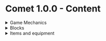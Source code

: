 # Comet 1.0.0 - Content
<details>
  <summary>Game Mechanics</summary>
  
  ## Crystallization
Crystallization is the shining star of this first Comet update. This game mechanic allows you to do many things, but before I start explaining it, you must know that there are two types of crystallization: crystallization by a block, and crystallization by status effect. Let's begin by explaining the former.

### Crystallization by a block.

![imagen](https://user-images.githubusercontent.com/75187144/214414041-1ddc3a11-bd06-4142-841f-6b0113b36002.png)

**Design choices**

The End dimension, like any other part of a well thought out game, works around its own specific theme in the gameplay's lifecycle, in this particular case that theme is transport.

And we shouldn't be much surprised, the characteristic ability of endermen is to teleport around! Back in the 1.9 update we saw this thematic developed upon more, with the introduction of elytras which made player transport a lot more convenient, and shulker boxes which made item transport a lot more efficient too.

With crystallization I aimed to make mob transport a lot less tricky, a more vanilla way of making the classical 'golden lassos'. While staying within the thematic of The End and the unifying force (or block) that I introduced with this mod: End Medium, which we will explore later.

**Game Mechanics**

Crystallization by a block occurs when a mob gets in contact with an End Medium block, or an End Medium Layer block; said mob will begin to turn purple and players will also get a screen overlay effect similar to the one powder snow gives.

<ins>**_Crystallizing mobs_**</ins>

When the entity finishes turning purple it will successfully crystallize, turning into a block known as a Crystallized Creature block. This block can be gathered with any tool or your bare hand, and can be placed anywhere in the ground as long as the block has a hitbox in its center (i.e: fences, walls; but not a cauldron or a composter).

![imagen](https://user-images.githubusercontent.com/75187144/214415298-888ddc35-2433-4c4b-83b3-197fe1618199.png)

You can de-crystallize an entity by placing water inside of the crystallized creature block which can be waterlogged. Name, status effects, villager trades, collar color, and any data that is stored in an entity's NBT tag is preserved. The entity that got crystallized and then released back is in fact the same one, so much so that their UUID is kept and duping the block and releasing two copies of the same entity makes the new copy disappear because Minecraft itself doesn't allow two entities of the same UUID.

Bosses (Enderdragon and Wither), semi-bosses (Elder Guardian, Ravager, Warden) and Iron Golems cannot be crystallized, although I have plans to make them crystallizable in the future under certain circumstances, like last-hitting them with a special weapon.

Crystallized creature blocks have a crystal base that can be removed by right-clicking them with a pickaxe, this will give you a 'cleaner' version of your crystallized mob, but if what you want is a decorative statue, you can go a step further.

![imagen](https://user-images.githubusercontent.com/75187144/214413522-82e03d2e-cc02-4022-bcdf-d145fe701367.png)

With a crystallized creature block and four amethyst shards you can craft a Creature Statue, a block that will permanently seal the crystallized mob, and remove the crystallized overlay off it, leaving what looks like the regular version of the mob. You can then, if you want, right click it with quartz to turn it into a quartz statue, or remove the quartz by right-clicking it with a pickaxe if you weren't convinced by the finishing touch. I'll make more materials for statues in the future.

End mobs are naturally immune to crystallization by regular means, but they can still get crystallized.

<ins>**_Crystallizing players_**</ins>

![imagen](https://user-images.githubusercontent.com/75187144/214416828-1c0d497c-fa31-49c7-8729-973522a1398c.png)

When players crystallize they don't turn into blocks, instead, they become unmovable, un-pushable and invulnerable, almost like a block. In this state the player is theoretically invincible, they cannot be hit, their health doesn't lower, their food bar won't deplete and their status effects' timers will freeze in place; these three things are all respectively indicated in a graphic manner by: 

- Displaying their body with a crystallized texture → unhittable. 
- Turning their hearts into heart-shaped crystals → health modification and status effects won't apply.
- Crystallizing their food bar → indicates that natural regeneration won't apply.

These indications will make more sense once we review the other type of crystallization.

If the player moves, tries to use an item, or tries to attack they will break out of the crystallized state, so this is more of a 'preservation' mechanic that could be useful for AFK-ing, but has potential for other uses.

Bear in mind that crystallization is not instant and won't begin on an entity that has recently received damage, so it can't be used to cheat death, at least not with this method…

### Crystallization by status effect.

![imagen](https://user-images.githubusercontent.com/75187144/214418471-39f8951c-9d52-4fe9-8a4d-4ad0801bcab4.png)

**Design choices**

Crystallization potions are designed with PvP in mind, although they can be useful in PvE too; they act as a 'stun' or a 'timeout', but not just that, since they can be very lethal or save your life if used properly, because the type of crystallization they apply is slightly different from the one we just saw.

**Mechanics**

Crystallization potions can be brewed with a Bottle of Concentrated End Medium, a material that is showcased ahead in the items section.

These potions will crystallize a player or an entity (without turning it into a block) for a brief period of time: 

- 8 seconds for regular and splash potions and 16 seconds for long duration regular and splash potions.
- 2 seconds for regular lingering potions and 4 seconds for long duration lingering potions.
- 1 second for regular tipped arrows and 2 seconds for long duration tipped arrows.

Unlike with regular crystallization, moving or using an item won't release you from this state, and actions like attacking, placing a block or using an item will just not work, the only thing you can do is drop items, pick up nearby items or move items inside your inventory.

When crystallized by this status effect, your health bar won't appear as crystallized, this means that, while your body and food bar are crystallized; indicating that you won't be affected by external sources of damage nor you can regenerate your health naturally, you will be affected by status effects, that will tick while you are crystallized by this effect.

This can be used both in an offensive and a defensive way:

Offensively, you could poison a player and then crystallize them, they will have to tank that damage since they won't be able to do anything for as long as the crystallized effect lasts.

Defensively, you can use a regeneration potion and then crystallize yourself, you can't regenerate health naturally, but that doesn't account for status effects, so no one will be able to harm you while you are healing inside your crystal shell.

Take into account that once you are crystallized you won't be able to receive any more status effects until you get de-crystallized, so think very well in which order you'll  use your potions.

<ins>Security measures</ins>

To avoid the spam of crystallization potions that could be very annoying for players and unbalanced for both PvP and PvE, any entity that was crystallized recently by a status effect won't be able to be crystallized again for a period of time equal to twice the maximum duration of the last source of crystallization; in the future a gamerule will probably be includen to further secure the spam of this effect.

The duration of the cooldown is regardless of the time that the actual effect lasted, which means that if you got hit by a 16 seconds crystallization potion but only got the effect for 5 seconds because you were not hit point-blank, you can't be crystallized by other players for 32 seconds. 
**Notice:** this cooldown mechanic doesn't apply if you are the one crystallizing yourself, but in case this leads to unbalance, the cooldown may apply to self-crystallization as well in the future.

![imagen](https://user-images.githubusercontent.com/75187144/214418825-6739572b-fdf6-424c-b69f-7147af6dae51.png)

For more balance purposes, mini bosses (Elder Guardians, Ravagers, Wardens) and Iron Golems, although they can be crystallized by a potion, its effect will last for only ⅓ of what is supposed to last and the full cooldown if the effect will still apply, so you can use a potion of crystallization to freeze a Warden for 4 seconds at maximum, but you better run fast the next 32…

The Ender Dragon and Wither bosses are immune to all status effects by default, and, by following these design principles they should be immune to the crystallization effect too, so no changes were made to these mobs.

Finally, for anti-exploit purposes, if a player is surrounded by lava or buried in blocks while it was crystallized, it will teleport to safety the moment it touches the lava (they still catch on fire), or the moment they begin to suffocate; it is not guaranteed if there is not enough room to find a teleport location though.

#### Known issues and what to expect in future versions

- Effect duration for potions can be tweaked in the future if it seems too long.
- Crystallized Allays won't appear as crystallized because they are rendered in a different way, expect this to be fixed in future versions.
- Some mobs may still play some movement animations when crystallized, this a very rare occurrence as I only saw it happen once, it is more common to see if they got crystallized by a potion though. I still have to investigate what causes this although I have some theories.
- When placing a crystallized creature duplicated in creative mode, all statues will rotate to the rotation of the last placed statue, since they all hold the same mob, this behavior, while not intended, doesn't do much harm since only affects creative mode and it can be avoided, but I may look into fixing it sometime.
- When releasing a crystallized creature duplicated in creative mode, the creature will instantly despawn if it has been already released and is still alive, since two entities with the same UUID cannot exist in the same world, this behavior is intended.

</details>
<details>
  <summary>Blocks</summary>
<details>
  <summary>End medium</summary>

### End medium

![imagen](https://user-images.githubusercontent.com/75187144/214419371-fe120f96-eb2c-4b7a-bfb3-26b379e0b8d3.png)

### Lore
This substance is an extremely dense liquid that forms crystals when it gets in contact with air, growing upwards and giving shape to large vertical crystal columns that take millions of years to form.

This substance is the base of life in The End, and just like end stone is the anti-cobblestone, end medium is the anti-water of this twisted and inverted, alien dimension.

The sides of this block are composed of dried out medium that has formed sharp vertical crystals while the top of the block remains partially exposed, pushing fresh medium to its surface from its insides.

### Design choices
Along with crystallization, End Medium is the main protagonist of this first release of Comet.

This block was designed with the idea in mind that it should be the equivalent to water in The End, like some sort of anti-water, much like end stone is anti-cobblestone; giving origin to all the shared properties that the living creatures of The End present though its own properties.

It's a polar opposite to its overworld equivalent, WITHOUT recurring to a simple 1:1 design by simply being "purple water" or "purple water that flows upwards", much like Striders were added accounting for the properties of unburnable boats, without recurring to repetitive, lazy or oversimplified design, that some mods added in the past through obsidian/iron and alike boats, in order to supply the need for a lava-based transport method.

### Mechanics

![imagen](https://user-images.githubusercontent.com/75187144/214419804-be94bd09-0d75-4882-b523-c8b1599ab5c2.png)

This block acts similarly to powder snow, since you can sink into it, but, since end medium is based on Non-Newtonian fluids, whenever an entity is moving with enough speed, it won't be able to sink into it, but if you stay still on top of it or sneak very slowly towards it, you will begin to very slowly sink on it.

This block generates layers of end medium on top of itself.

Whenever you are not moving on end medium you will begin to crystallize. If you move, take damage, or begin an action like attacking or using an item the crystal around you will shatter, interrupting the process, stay still and it will begin again.

All entities that get crystallized by it will be placed as a block replacing it, except players, who don't turn into blocks.

You can also set it on fire to produce End Fire.

This block also produces particles around it, very rarely, simulating upwards escaping fumes. A lot of blocks of end medium together will make this effect more apparent, giving a nice atmosphere to it.

Finally, your air meter depletes at the same rate as being underwater when inside this semi-solid, so watch out for that!

### Where to find it and how to gather it
End medium can be found anywhere across the outer End Islands, forming tall clusters of columns called "Vertical Lakes" or "Vertical Puddles".

It can be gathered with a shovel, it's a bit hard to mine, since it is a viscous material.

### Known issues and what to expect in future versions
- Right now, vertical lakes use the same generation algorithm as basalt columns from basalt deltas; it will be changed in the future to give them their own unique shape.

- Running while jumping over large surfaces of end medium in survival mode causes jittering player movement since the server will try to reposition them. I am well aware of this problem which appears to have something to do with synchronization. It is minor, but I've been struggling to fix it since I cannot spot the origin of this problem, expect it to be fixed in future versions.

</details>

<details>
  <summary>End medium layer</summary>
  
### End medium layer

![imagen](https://user-images.githubusercontent.com/75187144/214421399-c193c5ef-0f1e-40b1-a867-1ab09359d5c7.png)

### Lore
End medium sometimes releases a thin layer of substance on top of it, over thousands of years, it builds up, drying in the process, producing a new block of end medium on top, making vertical puddles grow.

These fresh layers of medium are more brittle than regular medium, but equally reactive.

### Design choices
Originally, end medium was going to be a solid block, and this layer would be a single-level fluid that would have the crystallization mechanics; midway through development I decided to change end medium to the way it is now and repurpose this layer as a you-don't-sink-in crystallization catalyst, in other words, staying on top of this block also crystallizes you, but you won't be shoved into a viscous block, also it is easier to renew than end medium itself, more on that later.

Lore-wise, these blocks build up and dry to form new medium, but I didn't want to make them do this in-game since vertical lakes would grow to the build limit if you stood enough time near them, breaking immersion a little and ruining the views of the landscape of The End; since vertical lakes are supposed to grow over millions of years, I decided not to include this mechanic, I am open to revisit it sometime though.

### Mechanics

![imagen](https://user-images.githubusercontent.com/75187144/214422164-edd793e9-a2ae-41c6-9f23-9742e9412d1c.png)

It will crystallize entities that are on top of it, replacing the block with the crystallized entity, unless it is a player.

### Where to find it and how to gather it
It can be found on top of end medium, which, after some time, generates end medium layers on top of itself.

To gather it, you require a silk touch shovel.

### Known issues and what to expect in future versions
There are no known issues regarding this block.
This block might get some more mechanics in the future.
</details>

<details>
  <summary>End fire</summary>
  
### End Fire

![imagen](https://user-images.githubusercontent.com/75187144/214423745-40862a51-d187-44dc-b6ce-696c148060e2.png)

### Lore
When dragons freely roamed The End's skies, it was common for them to gulp large amounts of end medium, this substance helped keep their scales hard and stiff and its digestion produced a very corrosive acid, so strong that it was compared with fire, it was known as dragon breath, when dragons still existed that is…

If someone were to simulate a dragon's digestion through a chemical process nowadays, it would definitely be combustion.

### Design choices
I always thought purple fire was very fitting for The End, I am not sure if purple fire is a common thing in End Mods, but I am going to assume it is; what I don't know if it's so common is the properties this fire has.

**As an additional note:**
When developing Comet, I decided to tamper a bit with the game's code and made Soul Fire render blue in the screen overlay and on entities set on fire by it, something that doesn't happen in vanilla Minecraft.

Another thing that doesn't happen in vanilla Minecraft is that, when you are set on fire by soul fire, you don't lose 1 heart per tick, you just lose half a heart, while, if you stay on top of soul fire you will lose 1 heart per tick; I changed so if you were set on fire BY soul fire, you will keep losing 1 heart until you are put out or you get set on fire by a different fire.

### Mechanics

![imagen](https://user-images.githubusercontent.com/75187144/214425467-c8406ae0-0e72-4ea8-aebe-a766ede7fba1.png)

When set on end fire, you will begin to teleport to a random nearby location every time you get damaged by the fire, similar to how an enderman teleports when it is set on fire.

When a recently de-crystallized entity touches lava, it will be set on End fire, teleporting it to safety, but receiving the fire's burn damage.

### Where to find it and how to gather it
You can get this block by setting End Medium on fire.

### Known issues and what to expect in future versions.
- While players usually render fire just fine, right now, many mobs render on blue fire when they are set on fire, I will make sure this is one of the first things that get fixed for the next release.
- The game overlay of fire may display a normal fire tick before displaying fire of a different color, I'll work to fix that too as soon as possible, as minor as it is, it's a bit annoying.
</details>

<details>
  <summary>Concentrated End medium</summary>
  
### Concentrated End Medium

![imagen](https://user-images.githubusercontent.com/75187144/214431911-0a7a247e-deea-4b6e-b595-511e86bd31cc.png)

### Lore
This substance is pure end medium, or more like adulterated end medium; so strong that creatures that are usually immune to the crystallization effect of end medium will be affected by this substance; being pure end medium though, it dries out very quickly, oxidizing within seconds and turning into regular end medium.

### Design choices
Concentrated end medium solved a lot of issues I had during the development of this mod: it made it possible to have a way to crystallize end creatures, which are immune to regular end medium, it served as the ingredient for crystallization potions that for a long time I wasn't sure what it was going to be, and gave a purpose to a farming mechanic explained ahead at the Endbrite Tube block entry, among other uses it will serve for in the future.

### Mechanics
If an entity enters in contact with this block it will get instantly crystallized.

End mobs, which are immune to crystallization by touching regular end medium can get crystallized by concentrated end medium.

When placed on the ground, it will dry out after some time turning into regular end medium.

When several blocks of concentrated end medium are placed on top of another, it will dry out in layers, the lowermost layers will dry out first, respecting the lore of the crystals that slowly grow by squirting liquid that dries out on its uppermost surface.

The heat given off by a froglight can interrupt this drying process, so if a concentrated end medium block is next to a froglight, and another concentrated end medium block is placed on top to the heated block none of the two will dry out, this can be repeated ad-infinitum. 

You still cannot crystallize bosses or semi-bosses with this block.

### Where to find it and how to gather it
Concentrated end medium can be obtained through farming or by picking it up from a block that can sometimes generate beneath special chorus plants, this is done using buckets.

### Known issues and what to expect in future versions.
- No issues so far with this block.
</details>

<details>
  <summary>End Drenchstone</summary>
  
### End Drenchstone

![imagen](https://user-images.githubusercontent.com/75187144/214432240-d3ad35cd-e77f-4e23-8f70-9e40973bf568.png)

### Lore
When a chorus plant roots grow far enough into end stone, it is not uncommon to find this type of rock around them, with hollow cavities once occupied by roots that decayed long ago.
Design choices
Drenchstones are a family of blocks introduced by Comet, they were initially planned for a different release, but since the already planned expansions for Comet are interconnected, I had to work on these earlier.

There are three types of drenchstones: overworld drenchstone, nether drenchstone and end drenchstone.

While the first two can only be found in the creative inventory since they are not finished yet, end drenchstone is finished, and can be found in The End. 

Its mechanics keep building upon the already established theme: The End's place in the game's progression is the facilitation of transport.

### Mechanics

![imagen](https://user-images.githubusercontent.com/75187144/214432384-3117359c-d892-4df1-9268-5c396d491188.png)

End drenchstone allows you to easily transport fluids, you can fill this stone with a single bucket of water, lava, or concentrated end medium. If you right click it with an empty bucket, you can pick back the fluid it stores, you can also mine this block while it holds a fluid and stack it up to 64 blocks, so you can carry in a single slot way more than just a bucket of fluid.

This block will also automatically store any fluid adjacent to it if said fluid block is a source block; removing that block in the process.

### Where to find it and how to gather it
Some chorus plants have roots that pierce the outer End Island they inhabit down to their very bottom, around these roots you will find end drenchstone blocks, usually filled with concentrated end medium.

### Known issues and what to expect in future versions.
- It is possible to dupe fluids under certain conditions, this bug is set in high priority for fixing next release.
- I've tried making it store modded fluids but it didn't work out very well, in the very far future I might revisit the idea.
</details>

<details>
  <summary>Rooted End Stone</summary>

### Rooted End Stone

![imagen](https://user-images.githubusercontent.com/75187144/214433189-7485e192-9038-4252-967b-3631fe128574.png)

### Lore
Chorus Plants not only grow tall, but they grow deep too, some plants in particular have roots that go as deep as the island they inhabit can provide, and they are a key factor for the formation of Endbrite Tubes, which is a supermaterial comparable to the legendary netherite.

### Design choices
I wanted to build this mod around the fact that The End has an ecosystem, an alien one, but an ecosystem regardless. Chorus plants are very important for this ecosystem since they are the base for The End's food chain much like real plants are in the real world. 

They provide a source of food for endermen - if we follow commonly accepted theories about the evolution of end life - and are likely the ones that gather end medium from the crevices of the raw end stone into their roots and, therefore, into end drenchstone.

These roots, when in contact with the concentrated end medium that they naturally gather, they get overstimulated and begin to work harder in their duty, not only that but they inevitably drip excess medium below them, making the formation of endbrite tubes theoretically possible.

### Mechanics

![imagen](https://user-images.githubusercontent.com/75187144/214433282-23b8f65e-c30b-4a9a-b3bd-c7227eb16055.png)

Rooted end stone blocks will get overstimulated when they are adjacent to end drenchstone that holds concentrated end medium inside, these blocks then can be used to gather more concentrated end medium with the use of endbrite tubes.

### Where to find it and how to gather it
Some chorus plants have roots that pierce their host End Island down to their very bottom; those roots are inside these blocks.

### Known issues and what to expect in future versions.
- The texture for fresh/overstimulated rooted end stone is not its definitive version.
</details>

<details>
  <summary>Thorny roots</summary>

### Thorny roots

![imagen](https://user-images.githubusercontent.com/75187144/214433353-442febd6-bd2c-4c9e-8e3d-60f75125347f.png)

### Lore
Thorny roots are a kind of root that hangs from below the outer End Islands, and, contrary to popular belief, they don't belong to chorus plants but to a yet to identify plant-like organism that inhabits the islands.

These roots grow thorns or spikes as a way to defend themselves from potential predators, these spikes are very bright and emit light as a warning signal to not touch them.

The way these plants have developed their defense mechanism is very peculiar. When touched, their thorns, which are made out of a material very similar to thin glass, will break and inject venom into their victims, but that's not just it, they do it in a very unique manner. 

Thorny roots do not produce their own venom, instead, they steal harming substances from animals and other creatures across dimensions by teleporting them and then teleports them directly into their victims bloodstream rather than injecting them with a stinger.

### Design choices
I wanted endbrite tubes to be gathered in a different way from other ores, these roots not only provide decoration and more life to those unexplored corners of The End, but also make the hunt for this precious material much harder.

They also serve as a support for placing blocks when the player spots endbrite tubes when flying with an elytra.

### Mechanics

![imagen](https://user-images.githubusercontent.com/75187144/214433521-a9ef385c-f51e-4ff6-88b5-318ba5562b1a.png)

These roots act like vines, they are climbable and they grow with time, their spikes emit light just like glow berries do, but unlike glow berries, these grow back after a while when broken.

When an entity touches them, a random malicious status effect will be applied to them; the most likely to be applied are Poison and Wither, but if you are lucky you might just get poisoned with Hunger; and if you are very unlucky, there is a small chance you can get the Blindness effect, and trust me, that is the worst thing you can get when flying with elytra just above the void looking for Endbrite Tubes.

### Where to find it and how to gather it
They grow below the outer End Islands, when broken they might drop their block item.

### Known issues and what to expect in future versions.
- No issues nor planned features for this block so far.
</details>

<details>
  <summary>Endbrite tube</summary>

### Endbrite tube

![imagen](https://user-images.githubusercontent.com/75187144/214433926-84d33d66-4b31-4749-b396-bad42603b76c.png)

### Lore
When end medium drips from rooted endstone over the Thorny Roots it may have below, it begins to crystallize them, these roots serve as a support for the emerging endbrite tubes, structures that form over very long periods of time and are shaped like tubes that grow one next to the other, 'older' tubes are longer that 'younger' tubes, since they've been growing ever since they first 'sprouted'. 

This material is of a very durable nature due to its grid-like molecular structure made of even smaller tubes 'glued' together. Due to its majorly hollow composition it is also very lightweight.

A real life example of a material like this would be Aerogel, but it is also based on carbon nanotubes.
Design choices
When making the 'netherite equivalent' of a mineral in The End, I wanted to make it in its own unique way, not just recoloring ancient debris to purple and stamping a sticker with the word "Enderite'' written on it.

This block consists of tubes, similar to sea pickles or candles, they can be stacked together, but hanging from a ceiling, up to 7 times on the same block.

In order to find it, you will have to fly beneath The End's outer islands, and look for it in a forest of very venomous thorny roots. This makes it differentiate itself a little from the whole "just dig very deep and find it" trope. Since this time it will be always exposed to air and the struggle of gathering it comes from finding it in a forest of poisonous, spiky, vine-like roots and getting to it without falling into the void.

I also made their dripping mechanic, only able to happen at The End, and below a certain altitude. This is to decentralize the farming of concentrated end medium, a design philosophy trend that Minecraft started with monster spawners and has revisited with budding amethyst blocks and that I really like.

### Mechanics

![imagen](https://user-images.githubusercontent.com/75187144/214434078-482a5c11-64ef-4e2f-a09f-ee331209f988.png)

If endbrite tubes are placed below Y=25 in The End, they will start to drip some liquid, if you place these tubes beneath a fresh rooted end stone block - which is a dry rooted end stone block next to an end drenchstone filled with concentrated end medium - it will drip even more, and this time, you can put a cauldron below the tubes to gather concentrated end medium.

### Where to find it and how to gather it
It can be found below the outer End Islands, between all the thorny roots that grow there, it is a bit rare to find, but not too rare.

In order to obtain the block itself, you need a silk touch diamond or above pickaxe, an easier way to obtain the block itself is to break the block that it latches into.

If you use a diamond or above pickaxe without silk touch to mine it, you will obtain endbrite shards, required for crafting endbrite gear.

Using fortune can give you more endbrite shards.
### Known issues and what to expect in future versions
- Dripping particles sometimes get stuck inside the block itself, this is because the particles the block uses are the same particles that the crying obsidian block uses; in future versions, endbrite tubes will use their own custom particles.
- I may make players unable to pick up endbrite tubes by breaking the block that supports them, but I have to give it some thought.
- I may change the name of the block since technically 'Endbrite' is the alloy that forms when this material and iron combine.
</details>

<details>
  <summary>End iron ore</summary>

### End Iron Ore

![imagen](https://user-images.githubusercontent.com/75187144/214434348-3834a1e7-a16c-4d07-85bd-920c1bd6d053.png)

### Lore
Iron hides within the stone of these floating islands, but it is not visible to the naked eye. Life from this place sees their home world from a different point of view quite literally since their eyes are very different, they can see this iron, but we cannot, if only there was a way to see it...
Design choices
Very simple: The Nether has a lot of gold in it, a material that is essential for crafting the netherite alloy. Then The End will have a lot of iron, essential for the crafting of Endbrite, an equivalent to netherite.

Not only that but iron is a very used material in crafting and it is very useful to have a large source of this material available at the late-game. While the Caves and Cliffs update made iron appear in larger quantities in the overworld thanks to the introduction of ore veins, I believe that for those late-game players like me who don't really like building Iron Farms that much, no matter how simple they are, it may not be that bad of idea that there could be a big source of iron in the place only late game players really visit.

Also, The End is very reminiscent of an asteroid field, I always believed that it was in fact some sort of broken world or asteroid field where life managed sprout or carry on, and asteroids are known to be oftenly composed of a lot of metals including iron, so I projected that little scientific fact into the more fantasy-like world of Minecraft and made end iron ore very common in these islands.

### Mechanics

![imagen](https://user-images.githubusercontent.com/75187144/214435240-bf1d103c-000d-48dd-9d7a-7d946a8b979f.png)

End iron ore looks exactly like end stone, unless you have the Night Vision status effect on, in that case, end iron ore will show pink spots that reveal its position and ferrous composition.

### Where to find it and how to gather it
On the surface and inside the outer End Islands, you can mine it with the same pickaxes you can mine regular iron ore: stone or above.

### Known issues and what to expect in future versions
- This block is a block entity, like a chest or a furnace, it needs to be one in order to be able to display its pink spots when the player is under the effects of night vision, its high presence makes the world just a tiny bit more laggy, since I want to increment the amount of appearance of this ore I will be working on optimizing it, I already have some plans. Still it shouldn't impact performance that much right now.
- The shape of the veins that they form will change in the future.
</details>

<details>
  <summary>Chorus humus</summary>
  
### Chorus Humus

![imagen](https://user-images.githubusercontent.com/75187144/214435456-d9fd9692-78d0-4c22-afb8-f6cb6c543564.png)

### Lore
Chorus Flower petals that fall from their plants build up in the ground to form this podzol-like humus, it comes in fresh and dryed out versions.

### Design choices
Right now it only serves a decorative purpose and it will worked upon a lot in the future since I personally don't like soils like grass, podzol or mycelium being present in The End, but I still think there is a place for it and I've got quite a lot of mechanics planned for it.

### Mechanics
Chorus plants can be planted on them, and, for now, they only generate in them, although that will probably be reverted back to how they usually generate.

### Where to find it and how to gather it
Anywhere on the surface of the End Highlands biome (the center of The End's outer Islands).

### Known issues and what to expect in future versions
- A lot of changes are expected for this block in the future.
</details>
</details>

<details>
  <summary>Items and equipment</summary>
  
  <details>
  <summary>Endbrite shard</summary>

### Endbrite shard

![imagen](https://user-images.githubusercontent.com/75187144/214435798-124c27b2-d70a-4a13-aeb9-0c39dab3e3cd.png)
 
### Lore
These shards are smaller pieces of endbrite tubes and can be used to craft stuff with.
Design choices
They are the prior step to netherite scrap if we want to compare them with netherite. 

I have yet to make some decisions on the crafting flow of endbrite ingots, either this item or endbrite fibers may be removed in the future if I don't find a better use for any of the two beyond 'you need this to craft this other thing'.

I wanted endbrite ingots to have the same crafting flow as netherite ingots, since both are 'dimensional alloys' (more on that concept in the endbrite ingot's entry) I want them to have some things in common, one of them being the crafting process, but I highly dislike having items with no purpose other than crafting one thing, so I'll either find additional purpose for them or remove them altogether.

I decided to add them in the first place because I wanted the player to be able to use fortune with endbrite tubes without them being able to dupe them and placing them back infinitely.

### Mechanics
They can be smelt into endbrite fibers, required in the crafting of endbrite ingots.

### Where to find it and how to gather it
You can get them by mining endbrite tubes without silk touch, with a diamond or above pickaxe. You can get more per tube mined using fortune.

### Known issues and what to expect in future versions
- I may remove this item or endbrite fibers, but I might as well not if I find good uses for both of them.
  </details>
  
  <details>
  <summary>Endbrite fibers</summary>
### Endbrite fibers

![imagen](https://user-images.githubusercontent.com/75187144/214435991-398d2d0f-ad2f-48d6-b0a4-a6c79217cf38.png)

### Lore
When exposed to high temperatures, endbrite shards disassemble into very resistant fibers that form a fabric which can be used to forge endbrite ingots.

Since the resultant fabric is also very heat resistant, only the acidic breath of a dragon can make it melt and combine with iron to form endbrite ingots.

### Design choices
This is the equivalent to netherite scrap if we were to compare endbrite with netherite.

I decided to include dragon breath in the crafting recipe to further increase the value and the challenge of crafting the armor, it still shouldn't be too hard to craft it since you first face the dragon before going to the outer islands, it also gives more purpose to dragon's breath.

And also I liked the lore implications it had regarding being so resistant that only a dragon can melt it.

### Mechanics
    
![imagen](https://user-images.githubusercontent.com/75187144/214436158-30243082-a9c8-4cb4-87c8-3bee9783b094.png)
    
It is used to craft endbrite ingots with 4 iron ingots and 1 bottle of dragon breath in shapeless crafting.

It is also used in the smithing table to craft the portal shield.

### Where to find it and how to gather it
It is obtained by smelting an endbrite shard.

### Known issues and what to expect in future versions
- I may remove this item or endbrite shards, but I might as well not if I find good uses for both of them.
  </details>
  
  <details>
  <summary>Endbrite ingot</summary>
  
### Endbrite ingot
    
![imagen](https://user-images.githubusercontent.com/75187144/214436256-9a30f61b-6c67-4fc3-82df-8b3e96b07c3e.png)

### Lore
This dimensional alloy is the apex of supermaterials, at least regarding anything that can be found in The End dimension. Forged with the breath of a dragon it is not only durable, but it is also very lightweight.

### Design choices
Comet was originally going to be called Dimensional Alloys, a mod that came from the idea that, since netherite is an alloy of ancient debris and gold, there must be other of these "dimensional alloys" with the other metals: iron and copper.

Endbrite is The End's equivalent to netherite. 

It is NOT an upgrade from netherite, but a replacement to netherite, since I thought it would be more logical for dimensional alloys to be 'siblings' rather than 'descendants', and The End's difficulty is not much greater than The Nether's, if it is not even lower. 

I don't like the concept of power creeping the player with 'yet another upgrade to my armor/tools' if it is not really necessary. 

I thought it would be more natural for endbrite to be an equivalent to netherite, as well as for the Copper-based Dimensional Alloy that will come in future expansions, which will also be a replacement to netherite and not an upgrade.

I know this is a controversial take, but bear in mind that I am not against gear upgrades. I think gear upgrades have a place in the game, but their place would be in a moment further into the game's progression like a 'new super hard-late-game' dimension where a gear upgrade would be logical.

### Mechanics
It can be used in a smithing table with a diamond gear piece to upgrade it to endbrite.

### Where to find it and how to gather it
It can be crafted using 4 endbrite fibers, 4 iron ingots and 1 dragon's breath in shapeless crafting.

### Known issues and what to expect in future versions
- There are no issues found with this item so far.
- In the future you will be able to craft endbrite tools and weapons too.
  </details>
  
  <details>
  <summary>Endbrite Armor</summary>
### Endbrite Armor

![imagen](https://user-images.githubusercontent.com/75187144/214436640-ab45c2db-77d2-4b8d-bab7-b070980e59c4.png)

### Lore
This armor is made of the ultra-resistant, ultra-lightweight endbrite material, which provides a protection equivalent to netherite, while allowing you to run faster and even fly with it.

### Design choices
This whole mod began with this idea, of an amor equivalent to netherite in protection but that exchanged some of the attributes of netherite with other things.

It has a custom model, it is not just an armor reskin, the helmet has antennas and the chestplate and leggings have rudders, I kept the model minimalistic, not too moddy, reminiscent of vanilla.

### Mechanics
Endbrite armor provides the same level of protection as netherite armor, with the same durability.

Endbrite armor, instead of giving you knockback resistance, provides you with movement speed. Each piece gives you +5% of movement speed. A full set is equivalent to the Speed I status effect that can, of course, still be applied with the potion for further speed.

Endbrite armor, instead of being unburnable, lets you equip elytra and fly with it, ONLY if you are wearing the full set, otherwise, your elytra will split from the chestplate and be returned back to you.

To equip an elytra with the armor, put the full armor on and right click an elytra in your hand.

You can retrieve the combined elytra-chestplate item from your inventory, to split both items just equip it with a missing piece of the full set or put it on the crafting grid.

When you combine the items, their custom names, enchantments and NBTs WON'T be lost, the elytra-chestplate will keep the data of the chestplate and the elytra will keep its data when it splits from the chestplate.

### Where to find it and how to gather it
It can be crafted on a smithing table using endbrite ingots in diamond armor just like you would craft a netherite armor.

### Known issues and what to expect in future versions
- Elytra chestplate only uses the durability and enchantments of the chestplate, in the future I will probably make the enchantments of the elytra apply to the chestplate too and the durability of the elytra be independent of the chestplate.
  </details>
  
  <details>
  <summary>Portal Shield</summary>
### Portal Shield

![imagen](https://user-images.githubusercontent.com/75187144/214436730-fb090a17-5664-431e-895a-2178cfe2cb07.png)

### Lore
This shield holds the teleportation powers of The End.

### Design choices
I wanted to make a special shield that reflected arrows back like a mirror, then I got a better idea :)

### Mechanics    
Projectiles blocked with this shield will be teleported back to their owner, from a random point above, and around them.

If the thrower of the projectile is immune to their own projectile, or the thrower is not an entity, the projectile will be consumed by the shield and disappear.

### Where to find it and how to gather it

![imagen](https://user-images.githubusercontent.com/75187144/214436859-01491cbb-f3db-416a-9b36-66e961e36fd0.png)
    
It can be crafted with endbrite fibers and a shield on the smithing table.

### Known issues and what to expect in future versions
- I've planned to give more cool visual and sound effects to the shield. I am still not satisfied with it.
- I might make the shield reflect projectiles like Blaze Fireballs as snowballs to harm them instead of just making them disappear.

  </details>
  
  <details>
  <summary>Concentrated End Medium Bottle and Crystallization Potions</summary>
### Concentrated End Medium Bottle and Crystallization Potions

![imagen](https://user-images.githubusercontent.com/75187144/214437136-330e4c36-f39e-4af9-aeb2-c27480ebe958.png)

### Mechanics
    
![imagen](https://user-images.githubusercontent.com/75187144/214437273-6ab3ab78-4c86-4b40-866c-1e5a12487495.png)

Concentrated End Medium Bottles can be obtained from a cauldron filled with concentrated end medium, that can be obtained by placing a bucket of concentrated end medium in a cauldron or by letting an endbrite tube drip over a cauldron under the right circumstances and then retrieving the product.

This bottle of concentrated end medium can be used to brew crystallization potions mixing it with an awkward potion. You can make the effect longer with redstone, and make splash, lingering potions and tipped arrows with it.

### Known issues and what to expect in future versions
- There are no issues regarding these items so far.
  </details>
</details>

